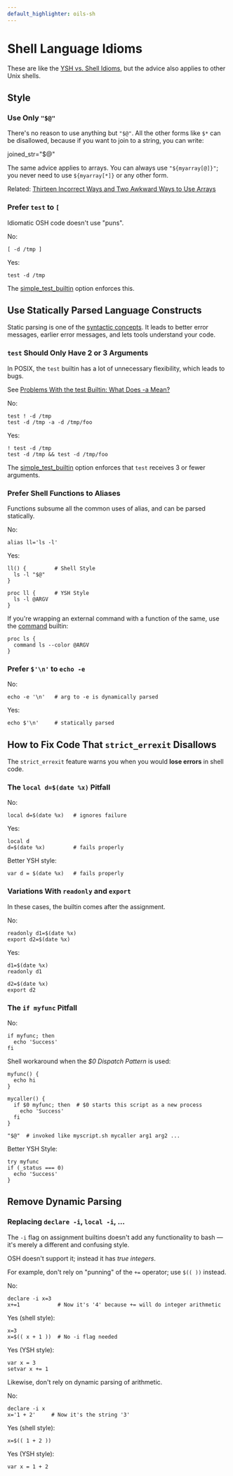 ```yaml
---
default_highlighter: oils-sh
---
```


Shell Language Idioms
=====================

These are like the [YSH vs. Shell Idioms](idioms.html), but the advice also
applies to other Unix shells.

<div id="toc">
</div>

## Style

### Use Only `"$@"`

There's no reason to use anything but `"$@"`.  All the other forms like `$*`
can be disallowed, because if you want to join to a string, you can write:

   joined_str="$@"

The same advice applies to arrays.  You can always use `"${myarray[@]}"`; you
never need to use `${myarray[*]}` or any other form.

Related: [Thirteen Incorrect Ways and Two Awkward Ways to Use
Arrays](http://www.oilshell.org/blog/2016/11/06.html)

### Prefer `test` to `[`

Idiomatic OSH code doesn't use "puns".

No:

    [ -d /tmp ]

Yes:

    test -d /tmp

The [simple_test_builtin]($oil-help) option enforces this.

## Use Statically Parsed Language Constructs

Static parsing is one of the [syntactic concepts](syntactic-concepts.html).  It
leads to better error messages, earlier error messages, and lets tools
understand your code.

### `test` Should Only Have 2 or 3 Arguments

In POSIX, the `test` builtin has a lot of unnecessary flexibility, which leads
to bugs.

See [Problems With the test Builtin: What Does -a
Mean?](//www.oilshell.org/blog/2017/08/31.html)

No:

    test ! -d /tmp
    test -d /tmp -a -d /tmp/foo

Yes:

    ! test -d /tmp
    test -d /tmp && test -d /tmp/foo

The [simple_test_builtin]($oil-help) option enforces that `test` receives 3 or
fewer arguments.


### Prefer Shell Functions to Aliases

Functions subsume all the common uses of alias, and can be parsed statically.

No:

    alias ll='ls -l'    

Yes:

    ll() {         # Shell Style
      ls -l "$@"
    }

    proc ll {      # YSH Style
      ls -l @ARGV
    }

If you're wrapping an external command with a function of the same, use the
[command]($osh-help) builtin:

    proc ls {
      command ls --color @ARGV
    }

### Prefer `$'\n'` to `echo -e`

No:

    echo -e '\n'   # arg to -e is dynamically parsed

Yes:

    echo $'\n'     # statically parsed

## How to Fix Code That `strict_errexit` Disallows

The `strict_errexit` feature warns you when you would **lose errors** in shell
code.

### The `local d=$(date %x)` Pitfall

No:

    local d=$(date %x)   # ignores failure

Yes:

    local d
    d=$(date %x)         # fails properly

Better YSH style:

    var d = $(date %x)   # fails properly

### Variations With `readonly` and `export`

In these cases, the builtin comes after the assignment.

No:

    readonly d1=$(date %x)
    export d2=$(date %x)

Yes:

    d1=$(date %x)
    readonly d1

    d2=$(date %x)
    export d2
 

### The `if myfunc` Pitfall

No:

    if myfunc; then
      echo 'Success'
    fi

Shell workaround when the *$0 Dispatch Pattern* is used:

    myfunc() {
      echo hi
    }

    mycaller() {
      if $0 myfunc; then  # $0 starts this script as a new process
        echo 'Success'
      fi
    }

    "$@"  # invoked like myscript.sh mycaller arg1 arg2 ...


Better YSH Style:

    try myfunc
    if (_status === 0) 
      echo 'Success'
    }


## Remove Dynamic Parsing

### Replacing `declare -i`, `local -i`, ...

The `-i` flag on assignment builtins doesn't add any functionality to bash &mdash;
it's merely a different and confusing style.

OSH doesn't support it; instead it has *true integers*.

For example, don't rely on "punning" of the `+=` operator; use `$(( ))`
instead.

No:

    declare -i x=3
    x+=1            # Now it's '4' because += will do integer arithmetic

Yes (shell style):

    x=3          
    x=$(( x + 1 ))  # No -i flag needed

Yes (YSH style):

    var x = 3
    setvar x += 1

Likewise, don't rely on dynamic parsing of arithmetic.

No:

    declare -i x
    x='1 + 2'     # Now it's the string '3'

Yes (shell style):

    x=$(( 1 + 2 ))

Yes (YSH style):

    var x = 1 + 2


